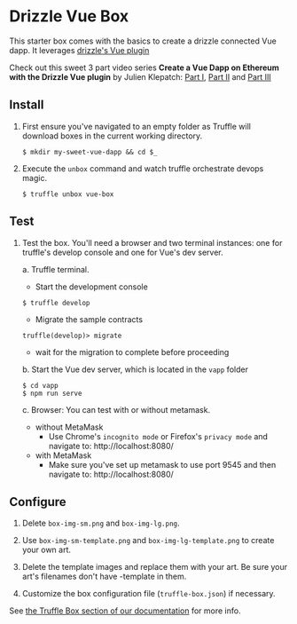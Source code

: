 # Drizzle Vue Box

This starter box comes with the basics to create a drizzle connected Vue
dapp. It leverages [drizzle's Vue
plugin](https://github.com/trufflesuite/drizzle-suite/tree/develop/packages/vue-plugin#vue-plugin)

Check out this sweet 3 part video series **Create a Vue Dapp on Ethereum with
the Drizzle Vue plugin** by Julien Klepatch: [Part
I](https://www.youtube.com/watch?v=XaVEZ1ucxac), [Part
II](https://www.youtube.com/watch?v=ApJwXfWKl7Q) and [Part
III](https://www.youtube.com/watch?v=xyoztqeYd6U)

## Install

1. First ensure you've navigated to an empty folder as Truffle will download
   boxes in the current working directory.
   ```
   $ mkdir my-sweet-vue-dapp && cd $_
   ```

1. Execute the `unbox` command and watch truffle orchestrate devops magic.
   ```
   $ truffle unbox vue-box
   ```

## Test

1. Test the box. You'll need a browser and two terminal instances: one for
   truffle's develop console and one for Vue's dev server.

   a. Truffle terminal.
     - Start the development console
     ```
     $ truffle develop
     ```
     - Migrate the sample contracts
     ```
     truffle(develop)> migrate
     ```
     - wait for the migration to complete before proceeding

   b. Start the Vue dev server, which is located in the `vapp` folder
   ```
   $ cd vapp
   $ npm run serve
   ```
   c. Browser: You can test with or without metamask.
     - without MetaMask
       - Use Chrome's `incognito mode` or Firefox's `privacy mode` and navigate
         to: http://localhost:8080/
     - with MetaMask
       - Make sure you've set up metamask to use port 9545 and then navigate
         to: http://localhost:8080/

## Configure

1. Delete `box-img-sm.png` and `box-img-lg.png`.

2. Use `box-img-sm-template.png` and `box-img-lg-template.png` to create your
   own art.

3. Delete the template images and replace them with your art. Be sure your art's
   filenames don't have -template in them.

4. Customize the box configuration file (`truffle-box.json`) if necessary.

See [the Truffle Box section of our
documentation](https://truffleframework.com/docs/truffle/advanced/creating-a-truffle-box/)
for more info.
